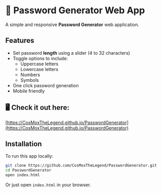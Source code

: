# 🔐 Password Generator Web App

A simple and responsive **Password Generator** web application.

## Features

- Set password **length** using a slider (4 to 32 characters)
- Toggle options to include:
  - Uppercase letters
  - Lowercase letters
  - Numbers
  - Symbols
- One click password generation
- Mobile friendly

## 🖥️ Check it out here:  
 [https://CosMoxTheLegend.github.io/PasswordGenerator](https://CosMoxTheLegend.github.io/PasswordGenerator)

## Installation

To run this app locally:

```bash
git clone https://github.com/CosMoxTheLegend/PasswordGenerator.git
cd PasswordGenerator
open index.html
```

Or just open `index.html` in your browser.

